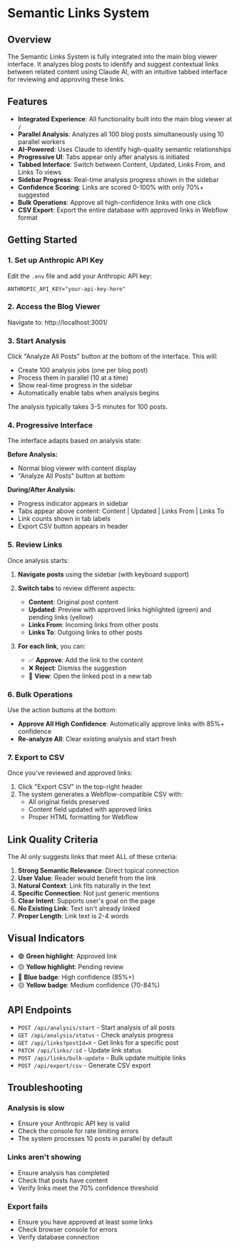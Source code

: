 # Semantic Links System

## Overview

The Semantic Links System is fully integrated into the main blog viewer interface. It analyzes blog posts to identify and suggest contextual links between related content using Claude AI, with an intuitive tabbed interface for reviewing and approving these links.

## Features

- **Integrated Experience**: All functionality built into the main blog viewer at `/`
- **Parallel Analysis**: Analyzes all 100 blog posts simultaneously using 10 parallel workers
- **AI-Powered**: Uses Claude to identify high-quality semantic relationships
- **Progressive UI**: Tabs appear only after analysis is initiated
- **Tabbed Interface**: Switch between Content, Updated, Links From, and Links To views
- **Sidebar Progress**: Real-time analysis progress shown in the sidebar
- **Confidence Scoring**: Links are scored 0-100% with only 70%+ suggested
- **Bulk Operations**: Approve all high-confidence links with one click
- **CSV Export**: Export the entire database with approved links in Webflow format

## Getting Started

### 1. Set up Anthropic API Key

Edit the `.env` file and add your Anthropic API key:
```
ANTHROPIC_API_KEY="your-api-key-here"
```

### 2. Access the Blog Viewer

Navigate to: http://localhost:3001/

### 3. Start Analysis

Click "Analyze All Posts" button at the bottom of the interface. This will:
- Create 100 analysis jobs (one per blog post)
- Process them in parallel (10 at a time)
- Show real-time progress in the sidebar
- Automatically enable tabs when analysis begins

The analysis typically takes 3-5 minutes for 100 posts.

### 4. Progressive Interface

The interface adapts based on analysis state:

**Before Analysis:**
- Normal blog viewer with content display
- "Analyze All Posts" button at bottom

**During/After Analysis:**
- Progress indicator appears in sidebar
- Tabs appear above content: Content | Updated | Links From | Links To
- Link counts shown in tab labels
- Export CSV button appears in header

### 5. Review Links

Once analysis starts:

1. **Navigate posts** using the sidebar (with keyboard support)
2. **Switch tabs** to review different aspects:
   - **Content**: Original post content
   - **Updated**: Preview with approved links highlighted (green) and pending links (yellow)
   - **Links From**: Incoming links from other posts
   - **Links To**: Outgoing links to other posts

3. **For each link**, you can:
   - ✅ **Approve**: Add the link to the content
   - ❌ **Reject**: Dismiss the suggestion
   - 🔗 **View**: Open the linked post in a new tab

### 6. Bulk Operations

Use the action buttons at the bottom:
- **Approve All High Confidence**: Automatically approve links with 85%+ confidence
- **Re-analyze All**: Clear existing analysis and start fresh

### 7. Export to CSV

Once you've reviewed and approved links:
1. Click "Export CSV" in the top-right header
2. The system generates a Webflow-compatible CSV with:
   - All original fields preserved
   - Content field updated with approved links
   - Proper HTML formatting for Webflow

## Link Quality Criteria

The AI only suggests links that meet ALL of these criteria:

1. **Strong Semantic Relevance**: Direct topical connection
2. **User Value**: Reader would benefit from the link
3. **Natural Context**: Link fits naturally in the text
4. **Specific Connection**: Not just generic mentions
5. **Clear Intent**: Supports user's goal on the page
6. **No Existing Link**: Text isn't already linked
7. **Proper Length**: Link text is 2-4 words

## Visual Indicators

- 🟢 **Green highlight**: Approved link
- 🟡 **Yellow highlight**: Pending review
- 🔵 **Blue badge**: High confidence (85%+)
- 🟡 **Yellow badge**: Medium confidence (70-84%)

## API Endpoints

- `POST /api/analysis/start` - Start analysis of all posts
- `GET /api/analysis/status` - Check analysis progress
- `GET /api/links?postId=X` - Get links for a specific post
- `PATCH /api/links/:id` - Update link status
- `POST /api/links/bulk-update` - Bulk update multiple links
- `POST /api/export/csv` - Generate CSV export

## Troubleshooting

### Analysis is slow
- Ensure your Anthropic API key is valid
- Check the console for rate limiting errors
- The system processes 10 posts in parallel by default

### Links aren't showing
- Ensure analysis has completed
- Check that posts have content
- Verify links meet the 70% confidence threshold

### Export fails
- Ensure you have approved at least some links
- Check browser console for errors
- Verify database connection